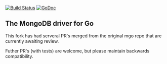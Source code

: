 [![Build Status](https://travis-ci.org/domodwyer/mgo.svg?branch=master)](https://travis-ci.org/domodwyer/mgo) [![GoDoc](https://godoc.org/github.com/globalsign/mgo?status.svg)](https://godoc.org/github.com/globalsign/mgo)

The MongoDB driver for Go
-------------------------

This fork has had serveral PR's merged from the original mgo repo that are currently awaiting review.

Futher PR's (with tests) are welcome, but please maintain backwards compatibility.